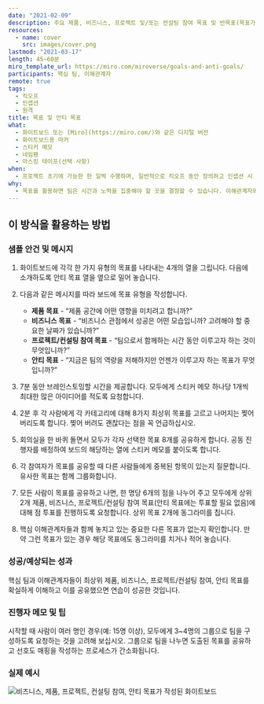 ```yaml
---
date: "2021-02-09"
description: 주요 제품, 비즈니스, 프로젝트 및/또는 컨설팅 참여 목표 및 반목표(목표가 아님)를 확인하고 우선순위를 지정합니다.
resources:
  - name: cover
    src: images/cover.png
lastmod: "2021-03-17"
length: 45~60분
miro_template_url: https://miro.com/miroverse/goals-and-anti-goals/
participants: 핵심 팀, 이해관계자
remote: true
tags:
  - 킥오프
  - 인셉션
  - 원격
title: 목표 및 안티 목표
what:
  - 화이트보드 또는 [Miro](https://miro.com/)와 같은 디지털 버전
  - 화이트보드용 마커
  - 스티커 메모
  - 네임펜
  - 마스킹 테이프(선택 사항)
when:
  - 프로젝트 초기에 가능한 한 일찍 수행하며, 일반적으로 킥오프 동안 정의하고 인셉션 시 수정합니다.
why:
  - 목표를 활용하면 팀은 시간과 노력을 집중해야 할 곳을 결정할 수 있습니다. 이해관계자와 함께 목표를 개발함으로써 공동의 목표를 향해 조율해 나가고, 불필요하거나 원치 않는 뜻밖의 사건을 방지할 수 있습니다.
---
```


<h2 id="how-to-use-this-method">이 방식을 활용하는
방법</h2>

<div class="bg-gray-dark p-lg-5 p-3 mb-4"><div
class="col-lg-9"><h3
id="sample-agenda--prompts">샘플 안건 및 메시지</h3>

<ol>

<li>

<p>화이트보드에 각각 한 가지 유형의 목표를 나타내는 4개의 열을 그립니다. 다음에 소개하도록 안티 목표 열을
옆으로 밀어 놓습니다.</p>

</li>

<li>

<p>다음과 같은 메시지를 따라 보드에 목표 유형을 작성합니다.</p>

<ul>

<li><strong>제품 목표</strong> - “제품 공간에 어떤 영향을 미치려고
합니까?”</li>

<li><strong>비즈니스 목표</strong> - “비즈니스 관점에서 성공은 어떤
모습입니까? 고려해야 할 중요한 날짜가 있습니까?”</li>

<li><strong>프로젝트/컨설팅 참여 목표</strong> - “팀으로서 함께하는 시간
동안 이루고자 하는 것이 무엇입니까?”</li>

<li><strong>안티 목표</strong> - “지금은 팀의 역량을 저해하지만 언젠가
이루고자 하는 목표가 무엇입니까?”</li>

</ul>

</li>

<li>

<p>7분 동안 브레인스토밍할 시간을 제공합니다. 모두에게 스티커 메모 하나당 1개씩 최대한 많은 아이디어를 적도록
요청합니다.</p>

</li>

<li>

<p>2분 후 각 사람에게 각 카테고리에 대해 8가지 최상위 목표를 고르고 나머지는 찢어 버리도록 합니다. 찢어
버려도 괜찮다는 점을 꼭 언급하십시오.</p>

</li>

<li>

<p>회의실을 한 바퀴 돌면서 모두가 각자 선택한 목표 8개를 공유하게 합니다. 공동 진행자를 배정하여 보드의
해당하는 열에 스티커 메모를 붙이도록 합니다.</p>

</li>

<li>

<p>각 참여자가 목표를 공유할 때 다른 사람들에게 중복된 항목이 있는지 질문합니다. 유사한 목표는 함께
그룹화합니다.</p>

</li>

<li>

<p>모든 사람이 목표를 공유하고 나면, 한 명당 6개의 점을 나누어 주고 모두에게 상위 2개 제품, 비즈니스,
프로젝트/컨설팅 참여 목표(안티 목표에는 투표할 필요 없음)에 대해 점 투표를 진행하도록 요청합니다. 상위 목표 2개에
동그라미를 칩니다.</p>

</li>

<li>

<p>핵심 이해관계자들과 함께 놓치고 있는 중요한 다른 목표가 없는지 확인합니다. 만약 그런 목표가 있는 경우 해당
목표에도 동그라미를 치거나 적어 놓습니다.</p>

</li>

</ol>

</div></div>

<div class="bg-gray-dark p-lg-5 p-3 mb-4"><div
class="col-lg-9"><h3
id="successexpected-outcomes">성공/예상되는 성과</h3>

<p>핵심 팀과 이해관계자들이 최상위 제품, 비즈니스, 프로젝트/컨설팅 참여, 안티 목표를 확실하게 이해하고 이를
공유했으면 연습이 성공한 것입니다.</div></div>

<div class="bg-gray-dark p-lg-5 p-3 mb-4"><div
class="col-lg-9"><h3
id="facilitator-notes--tips">진행자 메모 및 팁</h3>

<p>시작할 때 사람이 여러 명인 경우(예: 15명 이상), 모두에게 3~4명의 그룹으로 팀을 구성하도록 요청하는
것을 고려해 보십시오. 그룹으로 팀을 나누면 도출된 목표를 공유하고 선호도 매핑을 작성하는 프로세스가
간소화됩니다.</div></div>

<div class="bg-gray-dark p-lg-5 p-3 mb-4"><div
class="col-lg-9"><h3
id="real-world-examples">실제 예시</h3>

<p><img
src="/practices/goals-anti-goals/images/example-3.jpg"
alt="비즈니스, 제품, 프로젝트, 컨설팅 참여, 안티 목표가 작성된 화이트보드"
/></div></div>
